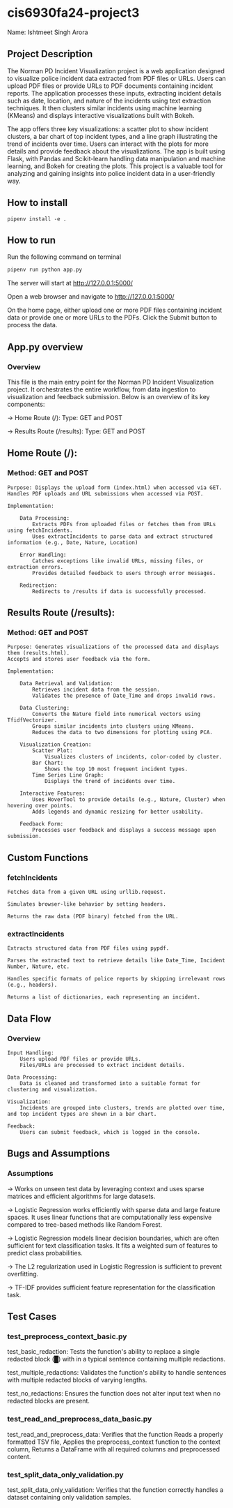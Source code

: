 # cis6930fa24-project3

Name: Ishtmeet Singh Arora

## Project Description
The Norman PD Incident Visualization project is a web application designed to visualize police incident data extracted from PDF files or URLs. Users can upload PDF files or provide URLs to PDF documents containing incident reports. The application processes these inputs, extracting incident details such as date, location, and nature of the incidents using text extraction techniques. It then clusters similar incidents using machine learning (KMeans) and displays interactive visualizations built with Bokeh.

The app offers three key visualizations: a scatter plot to show incident clusters, a bar chart of top incident types, and a line graph illustrating the trend of incidents over time. Users can interact with the plots for more details and provide feedback about the visualizations. The app is built using Flask, with Pandas and Scikit-learn handling data manipulation and machine learning, and Bokeh for creating the plots. This project is a valuable tool for analyzing and gaining insights into police incident data in a user-friendly way.

## How to install

```
pipenv install -e .
```

## How to run
Run the following command on terminal

``` bash
pipenv run python app.py
```

The server will start at http://127.0.0.1:5000/

Open a web browser and navigate to http://127.0.0.1:5000/

On the home page, either upload one or more PDF files containing incident data or provide one or more URLs to the PDFs.
Click the Submit button to process the data.


## App.py overview

### Overview

This file is the main entry point for the Norman PD Incident Visualization project. It orchestrates the entire workflow, from data ingestion to visualization and feedback submission. Below is an overview of its key components:

-> Home Route (/): Type: GET and POST

-> Results Route (/results): Type: GET and POST

## Home Route (/):

### Method: GET and POST 

    Purpose: Displays the upload form (index.html) when accessed via GET.
    Handles PDF uploads and URL submissions when accessed via POST.

    Implementation: 

        Data Processing:
            Extracts PDFs from uploaded files or fetches them from URLs using fetchIncidents.
            Uses extractIncidents to parse data and extract structured information (e.g., Date, Nature, Location)
        
        Error Handling:
            Catches exceptions like invalid URLs, missing files, or extraction errors.
            Provides detailed feedback to users through error messages.
        
        Redirection:
            Redirects to /results if data is successfully processed.


## Results Route (/results):

### Method: GET and POST 

    Purpose: Generates visualizations of the processed data and displays them (results.html).
    Accepts and stores user feedback via the form.

    Implementation: 

        Data Retrieval and Validation:
            Retrieves incident data from the session.
            Validates the presence of Date_Time and drops invalid rows.
        
        Data Clustering:
            Converts the Nature field into numerical vectors using TfidfVectorizer.
            Groups similar incidents into clusters using KMeans.
            Reduces the data to two dimensions for plotting using PCA.
        
        Visualization Creation:
            Scatter Plot:
                Visualizes clusters of incidents, color-coded by cluster.
            Bar Chart:
                Shows the top 10 most frequent incident types.
            Time Series Line Graph:
                Displays the trend of incidents over time.
        
        Interactive Features:
            Uses HoverTool to provide details (e.g., Nature, Cluster) when hovering over points.
            Adds legends and dynamic resizing for better usability.
        
        Feedback Form:
            Processes user feedback and displays a success message upon submission.


## Custom Functions

### fetchIncidents

    Fetches data from a given URL using urllib.request.

    Simulates browser-like behavior by setting headers.

    Returns the raw data (PDF binary) fetched from the URL.

### extractIncidents

    Extracts structured data from PDF files using pypdf.

    Parses the extracted text to retrieve details like Date_Time, Incident Number, Nature, etc.

    Handles specific formats of police reports by skipping irrelevant rows (e.g., headers).

    Returns a list of dictionaries, each representing an incident.


## Data Flow

### Overview

    Input Handling:
        Users upload PDF files or provide URLs.
        Files/URLs are processed to extract incident details.

    Data Processing:
        Data is cleaned and transformed into a suitable format for clustering and visualization.

    Visualization:
        Incidents are grouped into clusters, trends are plotted over time, and top incident types are shown in a bar chart.

    Feedback:
        Users can submit feedback, which is logged in the console.


## Bugs and Assumptions

### Assumptions

-> Works on unseen test data by leveraging context and uses sparse matrices and efficient algorithms for large datasets.

-> Logistic Regression works efficiently with sparse data and large feature spaces. It uses linear functions that are computationally less expensive compared to tree-based methods like Random Forest.

-> Logistic Regression models linear decision boundaries, which are often sufficient for text classification tasks. It fits a weighted sum of features to predict class probabilities.

-> The L2 regularization used in Logistic Regression is sufficient to prevent overfitting.

-> TF-IDF provides sufficient feature representation for the classification task.


## Test Cases

### test_preprocess_context_basic.py

test_basic_redaction: Tests the function's ability to replace a single redacted block (█) 
with <redacted> in a typical sentence containing multiple redactions.

test_multiple_redactions: Validates the function's ability to handle sentences with multiple 
redacted blocks of varying lengths.

test_no_redactions: Ensures the function does not alter input text when no redacted blocks are present.

### test_read_and_preprocess_data_basic.py

test_read_and_preprocess_data: Verifies that the function Reads a properly formatted TSV file, Applies the preprocess_context function to the context column, Returns a DataFrame with all required columns and preprocessed content.

### test_split_data_only_validation.py

test_split_data_only_validation: Verifies that the function correctly handles a dataset containing only validation samples.
